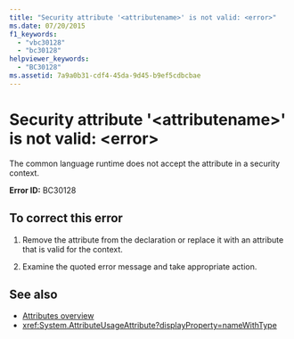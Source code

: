 ```yaml
---
title: "Security attribute '<attributename>' is not valid: <error>"
ms.date: 07/20/2015
f1_keywords: 
  - "vbc30128"
  - "bc30128"
helpviewer_keywords: 
  - "BC30128"
ms.assetid: 7a9a0b31-cdf4-45da-9d45-b9ef5cdbcbae
---
```

# Security attribute '\<attributename>' is not valid: \<error>
The common language runtime does not accept the attribute in a security context.

**Error ID:** BC30128

## To correct this error

1. Remove the attribute from the declaration or replace it with an attribute that is valid for the context.

2. Examine the quoted error message and take appropriate action.

## See also

- [Attributes overview](~/docs/visual-basic/programming-guide/concepts/attributes/index.md)
- <xref:System.AttributeUsageAttribute?displayProperty=nameWithType>

